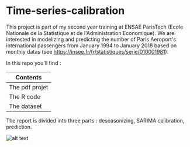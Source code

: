 # Time-series-calibration

This project is part of my second year training at ENSAE ParisTech (Ecole Nationale de la Statistique et de l'Administration Economique). We are interested in modelizing and predicting the number of Paris Aeroport's international passengers from January 1994 to January 2018 based on monthly datas (see https://insee.fr/fr/statistiques/serie/010001981). 

In this repo you'll find :

| Contents  | 
| ------------- | 
| The pdf projet  | 
| The R code  |
| The dataset  | 

The report is divided into three parts : deseasonizing, SARIMA calibration, prediction. 

![alt text](https://raw.githubusercontent.com/username/projectname/branch/path/to/img.png)
